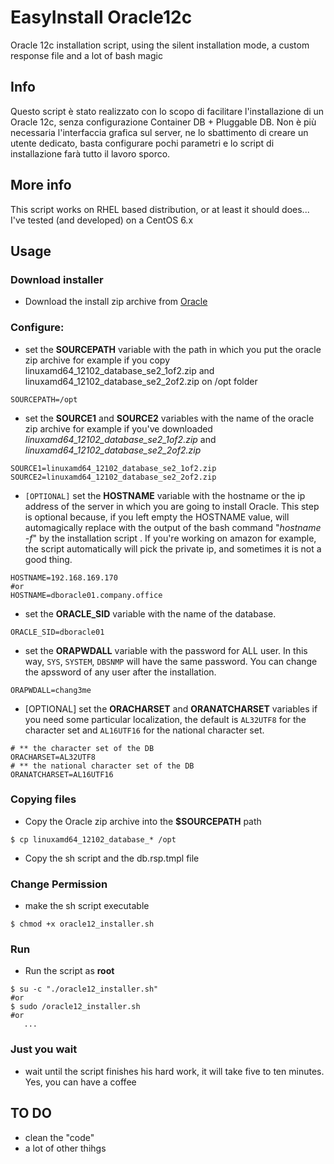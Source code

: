 # EasyInstall Oracle12c
Oracle 12c installation script, using the silent installation mode, a custom response file and a lot of bash magic

## Info
Questo script è stato realizzato con lo scopo di facilitare l'installazione di un Oracle 12c, senza configurazione Container DB + Pluggable DB. 
Non è più necessaria l'interfaccia grafica sul server, ne lo sbattimento di creare un utente dedicato, basta configurare pochi parametri e lo script di installazione farà tutto il lavoro sporco. 

## More info
This script works on RHEL based distribution, or at least it should does...
I've tested (and developed) on a CentOS 6.x 

## Usage
### Download installer 
- Download the install zip archive from [Oracle](http://www.oracle.com/technetwork/database/enterprise-edition/downloads/index.html)
### Configure:
- set the **SOURCEPATH** variable with the path in which you put the oracle zip archive for example if you copy linuxamd64_12102_database_se2_1of2.zip and linuxamd64_12102_database_se2_2of2.zip on /opt folder
```
SOURCEPATH=/opt
```
- set the **SOURCE1** and **SOURCE2** variables with the name of the oracle zip archive for example if you've downloaded _linuxamd64_12102_database_se2_1of2.zip_ and _linuxamd64_12102_database_se2_2of2.zip_
```
SOURCE1=linuxamd64_12102_database_se2_1of2.zip
SOURCE2=linuxamd64_12102_database_se2_2of2.zip
``` 
- `[OPTIONAL]` set the **HOSTNAME** variable with the hostname or the ip address of the server in which you are going to install Oracle. This step is optional because, if you left empty the HOSTNAME value, will automagically replace with the output of the bash command "_hostname -f_" by the installation script . If you're working on amazon for example, the script automatically will pick the private ip, and sometimes it is not a good thing.
```
HOSTNAME=192.168.169.170
#or
HOSTNAME=dboracle01.company.office
``` 
- set the **ORACLE_SID** variable with the name of the database.
```
ORACLE_SID=dboracle01
``` 
- set the **ORAPWDALL** variable with the password for ALL user. In this way, `SYS`, `SYSTEM`, `DBSNMP` will have the same password. You can change the apssword of any user after the installation.
```
ORAPWDALL=chang3me
``` 
- [OPTIONAL] set the **ORACHARSET** and **ORANATCHARSET** variables if you need some particular localization, the default is `AL32UTF8` for the character set and `AL16UTF16` for the national character set.
```
# ** the character set of the DB
ORACHARSET=AL32UTF8
# ** the national character set of the DB
ORANATCHARSET=AL16UTF16
``` 
### Copying files
- Copy the Oracle zip archive into the **$SOURCEPATH** path
```
$ cp linuxamd64_12102_database_* /opt
```
- Copy the sh script and the db.rsp.tmpl file 
### Change Permission
- make the sh script executable
```
$ chmod +x oracle12_installer.sh
``` 
### Run 
- Run the script as __**root**__
```
$ su -c "./oracle12_installer.sh"
#or
$ sudo /oracle12_installer.sh
#or
   ...
``` 
### Just you wait
- wait until the script finishes his hard work, it will take five to ten minutes. Yes, you can have a coffee

## TO DO
- clean the "code"
- a lot of other thihgs
